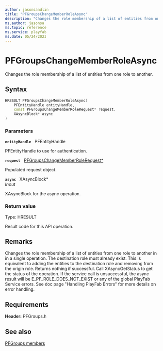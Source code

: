 ```yaml
---
author: jasonsandlin
title: "PFGroupsChangeMemberRoleAsync"
description: "Changes the role membership of a list of entities from one role to another."
ms.author: jasonsa
ms.topic: reference
ms.service: playfab
ms.date: 05/24/2023
---
```


# PFGroupsChangeMemberRoleAsync  

Changes the role membership of a list of entities from one role to another.  

## Syntax  
  
```cpp
HRESULT PFGroupsChangeMemberRoleAsync(  
    PFEntityHandle entityHandle,  
    const PFGroupsChangeMemberRoleRequest* request,  
    XAsyncBlock* async  
)  
```  
  
### Parameters  
  
**`entityHandle`** &nbsp; PFEntityHandle  
  
PFEntityHandle to use for authentication.  
  
**`request`** &nbsp; [PFGroupsChangeMemberRoleRequest*](../../pfgroupstypes/structs/pfgroupschangememberrolerequest.md)  
  
Populated request object.  
  
**`async`** &nbsp; XAsyncBlock*  
*_Inout_*  
  
XAsyncBlock for the async operation.  
  
  
### Return value
Type: HRESULT
  
Result code for this API operation.
  
## Remarks  
  
Changes the role membership of a list of entities from one role to another in in a single operation. The destination role must already exist. This is equivalent to adding the entities to the destination role and removing from the origin role. Returns nothing if successful. Call XAsyncGetStatus to get the status of the operation. If the service call is unsuccessful, the async result will be E_PF_ROLE_DOES_NOT_EXIST or any of the global PlayFab Service errors. See doc page "Handling PlayFab Errors" for more details on error handling.
  
## Requirements  
  
**Header:** PFGroups.h
  
## See also  
[PFGroups members](../pfgroups_members.md)  

  
  
